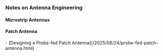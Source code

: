 <h3> Notes on Antenna Engineering </h3>

<!---This is a collection of RF engineering topics I've come across during my studies and professional experience. I will update it regularly as I continue to learn and explore more in the field.

Some of the explanations are based on my own intuition and understanding. If you notice any errors, please don’t hesitate to reach out!

<object data="https://paulxu.me/assets/pdf_notes/antenna_notes.pdf" type="application/pdf" width="700px" height="1500px">
    <embed src="https://paulxu.me/assets/pdf_notes/antenna_notes.pdf">
        <p>This browser does not support PDFs. Please download the PDF to view it: <a href="https://paulxu.me/assets/pdf_notes/antenna_notes.pdf">Download PDF</a>.</p>
    </embed>
</object>--->

<h4> Microstrip Antennas </h4>
<h4> Patch Antenna </h4>
- [Designing a Probe-fed Patch Antenna](/2025/08/24/probe-fed-patch-antenna.html)